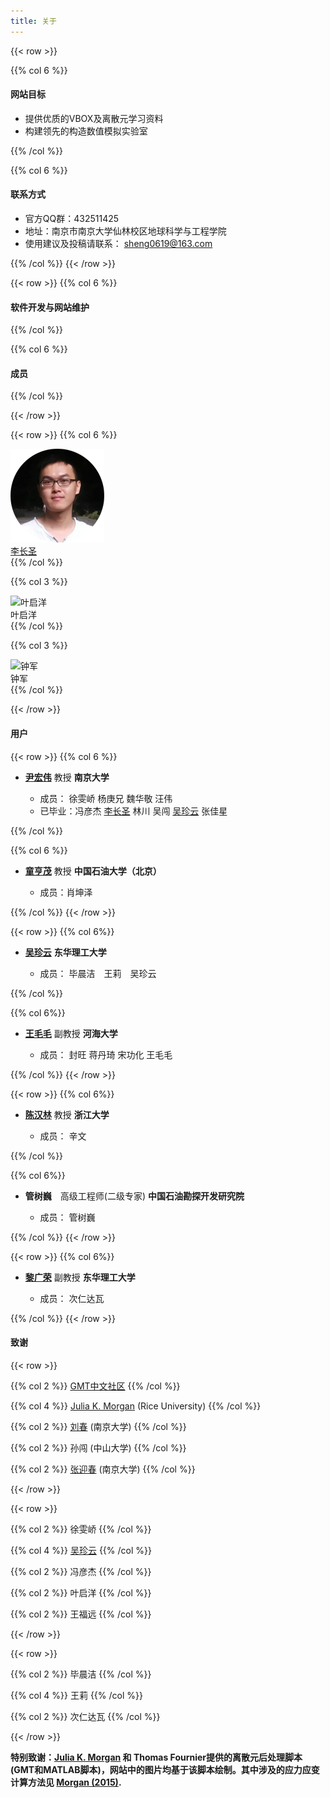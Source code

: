 ```yaml
---
title: 关于
---
```




{{< row >}}

{{% col 6 %}}
#### 网站目标

 - 提供优质的VBOX及离散元学习资料
 - 构建领先的构造数值模拟实验室 


{{% /col %}}

{{% col 6 %}}
#### 联系方式

 - 官方QQ群：432511425 
 - 地址：南京市南京大学仙林校区地球科学与工程学院
 - 使用建议及投稿请联系： [sheng0619@163.com](mailto:sheng0619@163.com)
 
{{% /col %}}
{{< /row >}}


{{< row >}}
{{% col 6 %}}
#### 软件开发与网站维护
{{% /col %}}

{{% col 6 %}}
#### 成员
{{% /col %}}

{{< /row >}}


{{< row >}}
{{% col 6 %}}

<div class="row author-list">
	<div class="col-xs-6 col-sm-3 col-md-4 col-lg-4">
		<a href="/about/lichangsheng/" >
			<img src="/about/lichangsheng/lichangsheng.png" alt="李长圣" class="img-circle" >
			<div class="author-name"> 李长圣</div>
		</a>
	</div> 
</div>
{{% /col %}}

{{% col 3 %}}
<div class="row author-list">
	<div class="col-xs-6 col-sm-3 col-md-8 col-lg-8">
		<img src="/about/yeqiyang/yeqiyang.jpg" alt="叶启洋" class="img-circle" >
		<div class="author-name"> 叶启洋</div>
	</div> 
</div>
{{% /col %}}

{{% col 3 %}}
<div class="row author-list">
	<div class="col-xs-6 col-sm-3 col-md-8 col-lg-8">
		<img src="/about/zhongjun/zhongjun.jpg" alt="钟军" class="img-circle" >
		<div class="author-name"> 钟军</div>
	</div> 
</div>
{{% /col %}}

{{< /row >}}


#### 用户
{{< row >}}
{{% col 6 %}}

- [**尹宏伟**](http://es.nju.edu.cn/yhw/list.htm) 教授 **南京大学**

	- 成员：  徐雯峤 杨庚兄 魏华敬 汪伟 
	- 已毕业：冯彦杰 [李长圣](/about/lichangsheng/) 林川 吴闯 [吴珍云](/about/wuzhenyun/) 张佳星 

{{% /col %}}

{{% col 6 %}}

- [**童亨茂**](http://www.cup.edu.cn/geosci/szdw/jiaoshou/50739.htm) 教授 **中国石油大学（北京）**

	- 成员：肖坤泽

{{% /col %}}
{{< /row >}}

{{< row >}}
{{% col 6%}}

- [**吴珍云**](/about/wuzhenyun/) **东华理工大学**

	- 成员： 毕晨洁　王莉　吴珍云

{{% /col %}}

{{% col 6%}}

- [**王毛毛**](http://hyxy.hhu.edu.cn/2016/0622/c8640a104824/page.htm) 副教授 **河海大学**

	- 成员： 封旺 蒋丹琦 宋功化 王毛毛 

{{% /col %}}
{{< /row >}}


{{< row >}}
{{% col 6%}}

- [**陈汉林**](https://person.zju.edu.cn/hlchentectonic) 教授 **浙江大学**

	- 成员： 辛文 

{{% /col %}}


{{% col 6%}}

- **管树巍**　高级工程师(二级专家) **中国石油勘探开发研究院**

	- 成员： 管树巍 

{{% /col %}}
{{< /row >}}

{{< row >}}
{{% col 6%}}

- [**黎广荣**](https://dkxy.ecut.edu.cn/92/3d/c259a37437/page.htm) 副教授 **东华理工大学**

	- 成员： 次仁达瓦 

{{% /col %}}
{{< /row >}}

#### 致谢
{{< row >}}

{{% col 2 %}}
[GMT中文社区](https://gmt-china.org/)
{{% /col %}}

{{% col 4 %}}
[Julia K. Morgan](https://earthscience.rice.edu/directory/user/100) (Rice University)
{{% /col %}}

{{% col 2 %}}
[刘春](http://es.nju.edu.cn/lc/list.htm) (南京大学)
{{% /col %}}

{{% col 2 %}}
孙闯 (中山大学)
{{% /col %}}

{{% col 2 %}}
[张迎春](https://github.com/riddlezyc/) (南京大学)
{{% /col %}}

{{< /row >}}

{{< row >}}

{{% col 2 %}}
徐雯峤
{{% /col %}}

{{% col 4 %}}
[吴珍云](/about/wuzhenyun/) 
{{% /col %}}

{{% col 2 %}}
冯彦杰 
{{% /col %}}

{{% col 2 %}}
叶启洋 
{{% /col %}}

{{% col 2 %}}
王福远 
{{% /col %}}

{{< /row >}}

{{< row >}}

{{% col 2 %}}
毕晨洁 
{{% /col %}}

{{% col 4 %}}
王莉 
{{% /col %}}

{{% col 2 %}}
次仁达瓦
{{% /col %}}


{{< /row >}}

**特别致谢：[Julia K. Morgan](https://earthscience.rice.edu/directory/user/100) 和 Thomas Fournier提供的离散元后处理脚本(GMT和MATLAB脚本)，网站中的图片均基于该脚本绘制。其中涉及的应力应变计算方法见 [Morgan (2015)](http://onlinelibrary.wiley.com/doi/10.1002/2014JB011455/full).**
